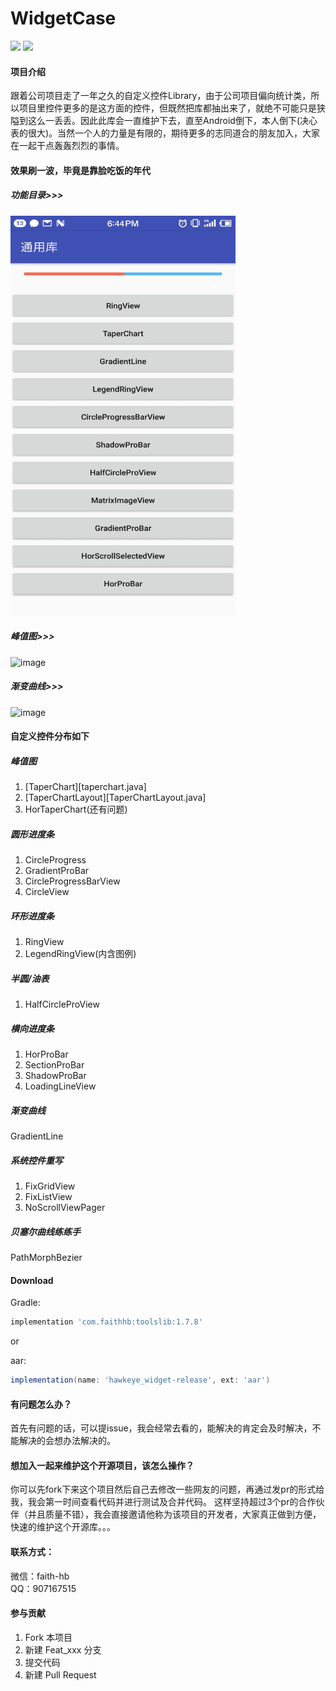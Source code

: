 # WidgetCase

<!--https://shields.io/-->
<!--[![auc][aucsvg]][auc] [![api][apisvg]][api] [![License][licensesvg]][license]-->

[![](https://img.shields.io/badge/widget-1.7.8-green.svg)](https://github.com/faith-hb/WidgetCase/) [![](https://img.shields.io/badge/platform-android-blue.svg)](https://github.com/faith-hb/WidgetCase)



#### 项目介绍
跟着公司项目走了一年之久的自定义控件Library，由于公司项目偏向统计类，所以项目里控件更多的是这方面的控件，但既然把库都抽出来了，就绝不可能只是狭隘到这么一丢丢。因此此库会一直维护下去，直至Android倒下，本人倒下(决心表的很大)。当然一个人的力量是有限的，期待更多的志同道合的朋友加入，大家在一起干点轰轰烈烈的事情。


#### 效果刷一波，毕竟是靠脸吃饭的年代
<!--![功能目录](screenshots/main.jpg){:height="960px" width="540px"}-->

<!--![功能目录](screenshots/main.jpg = 100*)-->

##### 功能目录>>>
<img src="screenshots/main.jpg" width="360" height="640"/>

##### 峰值图>>>
![image](https://github.com/faith-hb/WidgetCase/blob/master/screenshots/taperchart.gif)

##### 渐变曲线>>>
![image](https://github.com/faith-hb/WidgetCase/blob/master/screenshots/gradientLine.gif)


#### 自定义控件分布如下

##### 峰值图
1. [TaperChart][taperchart.java]
2. [TaperChartLayout][TaperChartLayout.java]
3. HorTaperChart(还有问题)

##### 圆形进度条
1. CircleProgress
2. GradientProBar
3. CircleProgressBarView
4. CircleView

##### 环形进度条
1. RingView
2. LegendRingView(内含图例)

##### 半圆/油表
1. HalfCircleProView

##### 横向进度条
1. HorProBar
2. SectionProBar
3. ShadowProBar
4. LoadingLineView

##### 渐变曲线
GradientLine


##### 系统控件重写
1. FixGridView
2. FixListView
3. NoScrollViewPager

##### 贝塞尔曲线练练手
PathMorphBezier


#### Download
Gradle:
``` groovy
implementation 'com.faithhb:toolslib:1.7.8'
```

or

aar:
``` groovy
implementation(name: 'hawkeye_widget-release', ext: 'aar')
```

#### 有问题怎么办？
首先有问题的话，可以提issue，我会经常去看的，能解决的肯定会及时解决，不能解决的会想办法解决的。

#### 想加入一起来维护这个开源项目，该怎么操作？
你可以先fork下来这个项目然后自己去修改一些网友的问题，再通过发pr的形式给我，我会第一时间查看代码并进行测试及合并代码。
这样坚持超过3个pr的合作伙伴（并且质量不错），我会直接邀请他称为该项目的开发者，大家真正做到方便，快速的维护这个开源库。。。

#### 联系方式：
微信：faith-hb<br>
QQ：907167515

#### 参与贡献

1. Fork 本项目
2. 新建 Feat_xxx 分支
3. 提交代码
4. 新建 Pull Request